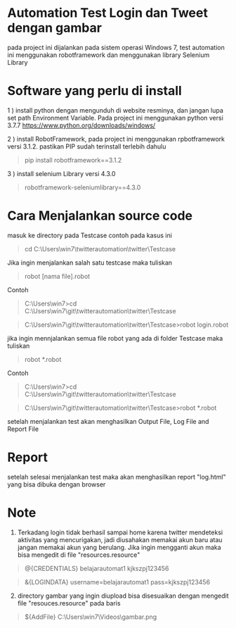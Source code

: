 # Automation Test Login dan Tweet dengan gambar
pada project ini dijalankan pada sistem operasi Windows 7, test automation ini menggunakan robotframework dan menggunakan library Selenium Library

# Software yang perlu di install

1 ) install python dengan mengunduh di website resminya, dan jangan lupa set path Environment Variable. Pada project ini menggunakan python versi 3.7.7
https://www.python.org/downloads/windows/

2 ) install RobotFramework, pada project ini menggunakan rpbotframework versi 3.1.2. pastikan PIP sudah terinstall terlebih dahulu 

> pip install robotframework==3.1.2

3 ) install selenium Library versi 4.3.0
> robotframework-seleniumlibrary==4.3.0

# Cara Menjalankan source code
masuk ke directory pada Testcase
contoh pada kasus ini
> cd C:\Users\win7\twitterautomation\twitter\Testcase

Jika ingin menjalankan salah satu testcase maka tuliskan
> robot [nama file].robot 

Contoh
> C:\Users\win7>cd C:\Users\win7\git\twitterautomation\twitter\Testcase

> C:\Users\win7\git\twitterautomation\twitter\Testcase>robot login.robot


jika ingin mennjalankan semua file robot yang ada di folder Testcase maka tuliskan
> robot *.robot

Contoh
> C:\Users\win7>cd C:\Users\win7\git\twitterautomation\twitter\Testcase

> C:\Users\win7\git\twitterautomation\twitter\Testcase>robot *.robot

setelah menjalankan test akan menghasilkan Output File, Log File and Report File

# Report
setelah selesai menjalankan test maka akan menghasilkan report "log.html" yang bisa dibuka dengan browser

# Note
1. Terkadang login tidak berhasil sampai home karena twitter mendeteksi aktivitas yang mencurigakan, jadi diusahakan memakai akun baru atau jangan memakai akun yang berulang. Jika ingin mengganti akun maka bisa mengedit di file "resources.resource"

> @{CREDENTIALS}  belajarautomat1    kjkszpj123456

> &{LOGINDATA}    username=belajarautomat1   pass=kjkszpj123456

2. directory gambar yang ingin diupload bisa disesuaikan dengan mengedit file "resouces.resource" pada baris 
> ${AddFile}    C:\\Users\\win7\\Videos\\gambar.png
